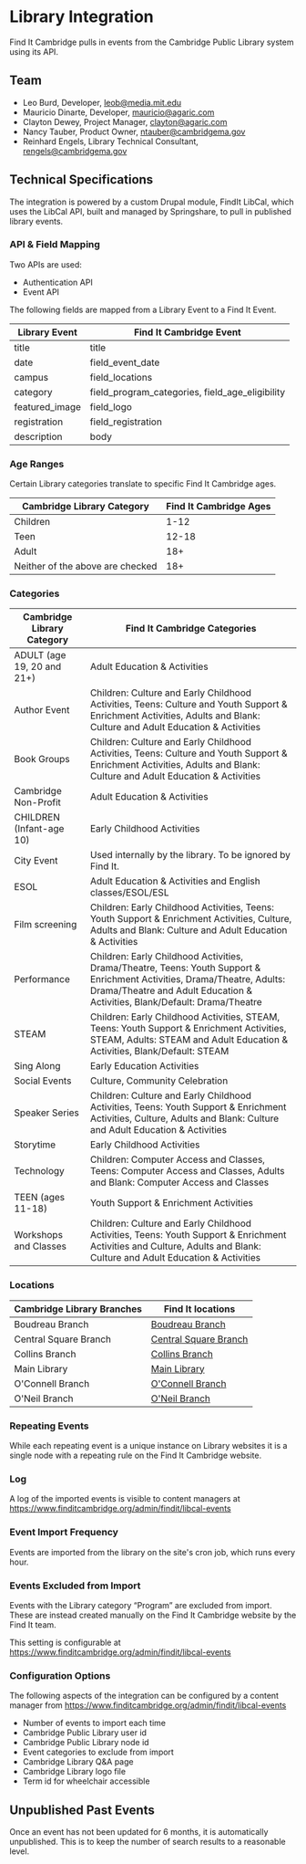 # Library Integration

Find It Cambridge pulls in events from the Cambridge Public Library system using its API.


## Team
* Leo Burd, Developer, leob@media.mit.edu
* Mauricio Dinarte, Developer, mauricio@agaric.com
* Clayton Dewey, Project Manager, clayton@agaric.com
* Nancy Tauber, Product Owner, ntauber@cambridgema.gov
* Reinhard Engels, Library Technical Consultant, rengels@cambridgema.gov



## Technical Specifications
The integration is powered by a custom Drupal module, FindIt LibCal, which uses the LibCal API, built and managed by Springshare, to pull in published library events.

### API & Field Mapping
Two APIs are used:
* Authentication API
* Event API


The following fields are mapped from a Library Event to a Find It Event.

| Library Event | Find It Cambridge Event |
| ------------- | ----------------------- |
| title         | title |
| date          | field_event_date |
| campus        | field_locations |
| category      | field_program_categories, field_age_eligibility |
| featured_image | field_logo |
| registration  | field_registration |
| description   | body |



### Age Ranges
Certain Library categories translate to specific Find It Cambridge ages.

| Cambridge Library Category | Find It Cambridge Ages |
| -------------------------- | ---------------------- |
| Children                   | 1-12                   |
| Teen                       | 12-18                  |
| Adult                      | 18+                    |
| Neither of the above are checked | 18+              |


### Categories
| Cambridge Library Category | Find It Cambridge Categories |
| -------------------------- | ---------------------------- |
| ADULT (age 19, 20 and 21+) | Adult Education & Activities |
| Author Event               | Children: Culture and Early Childhood Activities, Teens: Culture and Youth Support & Enrichment Activities, Adults and Blank: Culture and Adult Education & Activities |
| Book Groups                | Children: Culture and Early Childhood Activities, Teens:  Culture and Youth Support & Enrichment Activities, Adults and Blank: Culture and Adult Education & Activities |
| Cambridge Non-Profit       | Adult Education & Activities      |
| CHILDREN (Infant-age 10)   | Early Childhood Activities        |
| City Event                 | Used internally by the library. To be ignored by Find It.|
| ESOL                       | Adult Education & Activities and English classes/ESOL/ESL|
| Film screening             | Children: Early Childhood Activities, Teens: Youth Support & Enrichment Activities, Culture, Adults and Blank: Culture and Adult Education & Activities |
| Performance                | Children: Early Childhood Activities, Drama/Theatre, Teens: Youth Support & Enrichment Activities, Drama/Theatre, Adults: Drama/Theatre and Adult Education & Activities, Blank/Default: Drama/Theatre
| STEAM                      | Children: Early Childhood Activities, STEAM, Teens: Youth Support & Enrichment Activities, STEAM, Adults: STEAM and Adult Education & Activities, Blank/Default: STEAM |
| Sing Along                  | Early Education Activities  |
| Social Events               | Culture, Community Celebration |
| Speaker Series              | Children: Culture and Early Childhood Activities, Teens: Youth Support & Enrichment Activities, Culture, Adults and Blank: Culture and Adult Education & Activities |
| Storytime                   | Early Childhood Activities |
| Technology                  | Children: Computer Access and Classes, Teens: Computer Access and Classes, Adults and Blank: Computer Access and Classes |
| TEEN (ages 11-18)           | Youth Support & Enrichment Activities |
| Workshops and Classes       | Children: Culture and Early Childhood Activities, Teens: Youth Support & Enrichment Activities and Culture, Adults and Blank: Culture and Adult Education & Activities |


### Locations

| Cambridge Library Branches | Find It locations |
| -------------------------- | ----------------- |
| Boudreau Branch            | [Boudreau Branch](http://www.finditcambridge.org/location/boudreau-branch-library-245-concord-avenue-cambridge-massachusetts-02138) |
| Central Square Branch      | [Central Square Branch](https://www.finditcambridge.org/location/central-square-branch-library-45-pearl-street-cambridge-massachusetts-02139) |
| Collins Branch             | [Collins Branch](http://www.finditcambridge.org/location/collins-branch-library-64-aberdeen-ave-cambridge-massachusetts-02138) |
| Main Library               | [Main Library](https://www.finditcambridge.org/node/504) |
| O'Connell Branch           | [O'Connell Branch](http://www.finditcambridge.org/location/oconnell-branch-library-48-6th-street-cambridge-massachusetts-02141) |
| O'Neil Branch              | [O'Neil Branch](http://www.finditcambridge.org/location/oneill-branch-library-70-rindge-ave-cambridge-massachusetts-02140) |


### Repeating Events
While each repeating event is a unique instance on Library websites it is a single node with a repeating rule on the Find It Cambridge website.

### Log
A log of the imported events is visible to content managers at https://www.finditcambridge.org/admin/findit/libcal-events

### Event Import Frequency
Events are imported from the library on the site's cron job, which runs every hour.

### Events Excluded from Import
Events with the Library category “Program” are excluded from import. These are instead created manually on the Find It Cambridge website by the Find It team.

This setting is configurable at https://www.finditcambridge.org/admin/findit/libcal-events

### Configuration Options
The following aspects of the integration can be configured by a content manager from https://www.finditcambridge.org/admin/findit/libcal-events

* Number of events to import each time
* Cambridge Public Library user id
* Cambridge Public Library node id
* Event categories to exclude from import
* Cambridge Library Q&A page
* Cambridge Library logo file
* Term id for wheelchair accessible

## Unpublished Past Events
Once an event has not been updated for 6 months, it is automatically unpublished. This is to keep the number of search results to a reasonable level.



